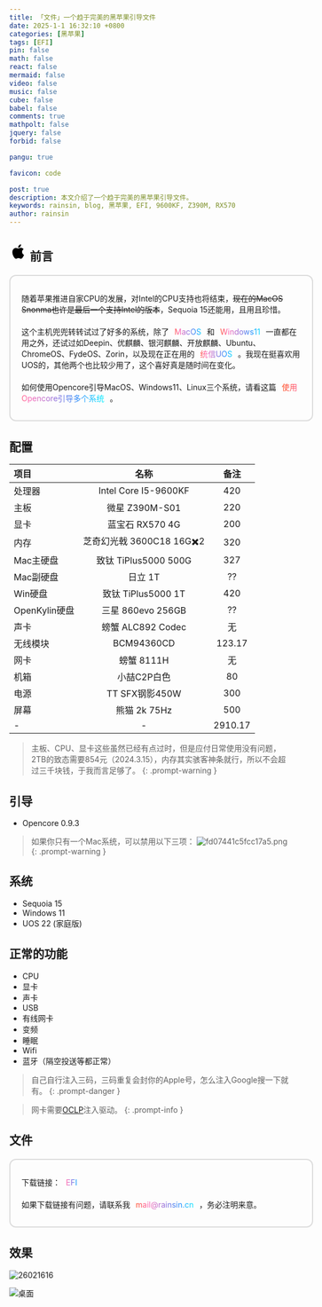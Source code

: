 ```yaml
---
title: 「文件」一个趋于完美的黑苹果引导文件
date: 2025-1-1 16:32:10 +0800
categories: [黑苹果]
tags: [EFI]
pin: false
math: false
react: false
mermaid: false
video: false
music: false
cube: false
babel: false
comments: true
mathpolt: false
jquery: false
forbid: false

pangu: true

favicon: code

post: true
description: 本文介绍了一个趋于完美的黑苹果引导文件。
keywords: rainsin, blog, 黑苹果, EFI, 9600KF, Z390M, RX570
author: rainsin
---
```


<style>
    .about-site{
    display: flex;
    width: 100%;
    background-color: var(--box-bg);
    border:2px solid rgba(34, 36, 38, .15);
    border-radius: 12px;
    padding: 20px;
    flex-direction: column;
    margin: 20px 0 24px 0
}

.about-site div{
    display: inline;
    flex: 1;
    align-content: center;
    margin: 10px 0;
}

.about-site div span{
    background-image: linear-gradient(to left, #ff4500, orange, gold, #90ee90, #0ff, #1e90ff, #9370db, #ff69b4, #ff4500);
    border:var(--box-border);
    border-radius: 4px;
    line-height: 1rem;
    background-size: 200%;
    margin: 0 4px;
    padding: 0 6px;
    -webkit-background-clip: text;
    -webkit-text-fill-color:transparent;
    animation: rainbow 5s linear infinite;
}

.about-site div a{
    background-image: linear-gradient(to left, #ff4500, orange, gold, #90ee90, #0ff, #1e90ff, #9370db, #ff69b4, #ff4500);
    border:var(--box-border);
    border-radius: 4px;
    line-height: 1rem;
    background-size: 200%;
    margin: 0 4px;
    padding: 0 6px;
    -webkit-background-clip: text;
    -webkit-text-fill-color:transparent;
    animation: rainbow 5s linear infinite;
}

.table-wrapper>table{
  width:100%;
}
</style>

<h2>
<svg t="1710418281266" class="icon" viewBox="0 0 1024 1024" version="1.1" xmlns="http://www.w3.org/2000/svg" p-id="1538" width="32" height="32"><path d="M849.124134 704.896288c-1.040702 3.157923-17.300015 59.872622-57.250912 118.190843-34.577516 50.305733-70.331835 101.018741-126.801964 101.909018-55.532781 0.976234-73.303516-33.134655-136.707568-33.134655-63.323211 0-83.23061 32.244378-135.712915 34.110889-54.254671 2.220574-96.003518-54.951543-130.712017-105.011682-70.934562-102.549607-125.552507-290.600541-52.30118-416.625816 36.040844-63.055105 100.821243-103.135962 171.364903-104.230899 53.160757-1.004887 103.739712 36.012192 136.028093 36.012192 33.171494 0 94.357018-44.791136 158.90615-38.089503 27.02654 1.151219 102.622262 11.298324 151.328567 81.891102-3.832282 2.607384-90.452081 53.724599-89.487104 157.76107C739.079832 663.275355 847.952448 704.467523 849.124134 704.896288M633.69669 230.749408c29.107945-35.506678 48.235584-84.314291 43.202964-132.785236-41.560558 1.630127-92.196819 27.600615-122.291231 62.896492-26.609031 30.794353-50.062186 80.362282-43.521213 128.270409C557.264926 291.935955 604.745311 264.949324 633.69669 230.749408" p-id="1539"></path></svg>
前言
</h2>

<div class="about-site">
  <div>
  随着苹果推进自家CPU的发展，对Intel的CPU支持也将结束，<del>现在的MacOS Snonma也许是最后一个支持Intel的版本</del>，Sequoia 15还能用，且用且珍惜。
  </div>
  <div>
  这个主机兜兜转转试过了好多的系统，除了<span>MacOS</span>和<span>Windows11</span>一直都在用之外，还试过如Deepin、优麒麟、银河麒麟、开放麒麟、Ubuntu、ChromeOS、FydeOS、Zorin，以及现在正在用的<span>统信UOS</span>。我现在挺喜欢用UOS的，其他两个也比较少用了，这个喜好真是随时间在变化。
  </div>
  <div>
  如何使用Opencore引导MacOS、Windows11、Linux三个系统，请看这篇<a href="https://blog.rainsin.cn/posts/more-system-opencore/" target="_blank">使用Opencore引导多个系统</a>。
  </div>
</div>

## 配置

| 项目   | 名称        |  备注  |
|:----------|:--------------------:|:--------------------:| 
| 处理器 | Intel Core I5-9600KF | 420 |
| 主板   | 微星 Z390M-S01 | 220 |
| 显卡 | 蓝宝石 RX570 4G | 200 |
| 内存 | 芝奇幻光戟 3600C18 16G✖️2 | 320 |
| Mac主硬盘 | 致钛 TiPlus5000 500G | 327 |
| Mac副硬盘 | 日立 1T | ?? |
| Win硬盘 | 致钛 TiPlus5000 1T | 420 |
| OpenKylin硬盘 | 三星 860evo 256GB | ?? |
| 声卡 | 螃蟹 ALC892 Codec | 无 |
| 无线模块 | BCM94360CD | 123.17 |
| 网卡 | 螃蟹 8111H | 无 |
| 机箱 | 小喆C2P白色 | 80 |
| 电源 | TT SFX钢影450W | 300 |
| 屏幕 | 熊猫 2k 75Hz | 500 |
| - | - | 2910.17 |

> 主板、CPU、显卡这些虽然已经有点过时，但是应付日常使用没有问题，2TB的致态需要854元（2024.3.15），内存其实骇客神条就行，所以不会超过三千块钱，于我而言足够了。
{: .prompt-warning }


## 引导

- Opencore 0.9.3

> 如果你只有一个Mac系统，可以禁用以下三项：
![fd07441c5fcc17a5.png](https://rainsin-1305486451.file.myqcloud.com/rainsin-blog/img/mac/%E6%9D%A1%E7%9B%AE.png)
{: .prompt-warning }


## 系统

- Sequoia 15
- Windows 11
- UOS 22 (家庭版)


## 正常的功能

- CPU
- 显卡
- 声卡
- USB
- 有线网卡
- 变频
- 睡眠
- Wifi
- 蓝牙（隔空投送等都正常）

> 自己自行注入三码，三码重复会封你的Apple号，怎么注入Google搜一下就有。
{: .prompt-danger }

> 网卡需要[OCLP](https://github.com/dortania/OpenCore-Legacy-Patcher/releases)注入驱动。
{: .prompt-info }

## 文件

<div class="about-site">
  <div>
  下载链接：<a href="https://rainsinpan.hk.cpolar.io/EFI.zip" target="_blank">EFI</a>
  </div>
  <div>
  如果下载链接有问题，请联系我<span>mail@rainsin.cn</span>，务必注明来意。
  </div>
</div>

## 效果

![26021616](https://rainsin-1305486451.file.myqcloud.com/rainsin-blog/img/mac/18050512.png)

![桌面](https://rainsinpan.hk.cpolar.io/img/post/mac/%E6%88%AA%E5%B1%8F2024-11-02%2018.42.45.png)